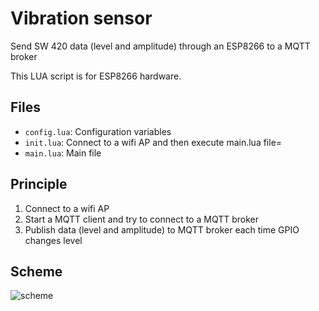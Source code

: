 # Vibration sensor
Send SW 420 data (level and amplitude) through an ESP8266 to a MQTT broker

This LUA script is for ESP8266 hardware.

## Files

* ``config.lua``: Configuration variables
* ``init.lua``: Connect to a wifi AP and then execute main.lua file=
* ``main.lua``: Main file

## Principle

1. Connect to a wifi AP
2. Start a MQTT client and try to connect to a MQTT broker
3. Publish data (level and amplitude) to MQTT broker each time GPIO changes level

## Scheme

![scheme](https://github.com/Wifsimster/sw420-mqtt/blob/master/scheme.png)
